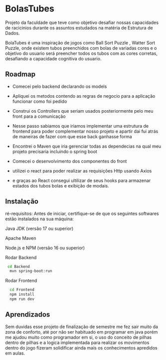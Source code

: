 
# BolasTubes

Projeto da faculdade que teve como objetivo desafiar nossas capacidades de racicinios durante os assuntos estudados na matéria de Estrutura de Dados.

BolaTubes é uma inspiração de jogos como Ball Sort Puzzle , Watter Sort Puzzle, onde existem tubos preenchidos com bolas de variadas cores e o objetivo do usuario será preencher todos os tubos com as cores corretas, desafiando a capacidade cognitiva do usuario.

## Roadmap

- Comecei pelo backend declarando os models  

- Apliquei os metodos contendo as regras de negocio para a aplicação funcionar como foi pedido

- Construi os Controllers que seriam usados posteriormente pelo meu front para a comunicação

- Nesse passo sabiamos que iriamos implementar uma estrutura de frontend para poder complementar nosso projeto e apartir dai fui atrás de maneiras de fazer com que esse back ganhasse forma

- Encontrei o Maven que iria gerenciar todas as dependecias na qual meu projeto precisaria incluindo o spring boot

- Comecei o desenvolvimento dos componentes do front

- utilizei o react para poder realizar as requisições Http usando Axios

- e graças ao React consegui ultilizar de seus hooks para armazenar estados dos tubos bolas e exibição de modais.


## Instalação

ré-requisitos:
Antes de iniciar, certifique-se de que os seguintes softwares estão instalados na sua máquina:

Java JDK (versão 17 ou superior)

Apache Maven

Node.js e NPM (versão 16 ou superior)


Rodar Backend
```bash
 cd Backend
  mvn spring-boot:run
```
Rodar Frontend
```bash
  cd Frontend
  npm install
  npm run dev
```
    
## Aprendizados

Sem duvidas esse projeto de finalização de semestre me fez sair muito da zona de conforto, até por não ser habituado em programar em java porém me ajudou muito como programador em si, o uso do conceito de pilhas dentro de pilhas e a logica implementada para realizar os movimentos dentro do jogo fizeram solidificar ainda mais os conhecimentos apredidos em aulas.

